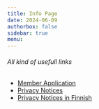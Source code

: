 ```yaml
---
title: Info Page
date: 2024-06-09
authorbox: false
sidebar: true
menu:
---
```


###### All kind of usefull links

- [Member Application](/en/tietopankki/jasenhakemus)
- [Privacy Notices](/en/tietopankki/tietosuojaselosteet)
- [Privacy Notices in Finnish](/tietopankki/tietosuojaselosteet)
